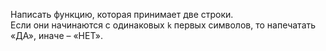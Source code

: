 Написать функцию, которая принимает две строки.  
Если они начинаются с одинаковых `k` первых символов, то напечатать «ДА», иначе – «НЕТ».
